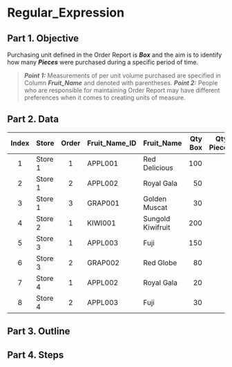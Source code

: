 # Regular_Expression
## Part 1. Objective
Purchasing unit defined in the Order Report is ***Box*** and the aim is to identify how many ***Pieces*** were purchased during a specific period of time.
> **_Point 1:_** Measurements of per unit volume purchased are specified in Column ***Fruit_Name*** and denoted with parentheses.
> **_Point 2:_** People who are responsible for maintaining Order Report may have different preferences when it comes to creating units of measure. 

## Part 2. Data
| Index  | Store   | Order | Fruit_Name_ID | Fruit_Name         | Qty<br>Box | Qty<br>Piece |  
| :---:  | ---     | :---: | ---           | ---                | ---:       | ---:
|      1 | Store 1 |     1 | APPL001       | Red Delicious      |  100       | 
|      2 | Store 1 |     2 | APPL002       | Royal Gala         |   50       |  
|      3 | Store 1 |     3 | GRAP001       | Golden Muscat      |   30       |  
|      4 | Store 2 |     1 | KIWI001       | Sungold Kiwifruit  |  200       |  
|      5 | Store 3 |     1 | APPL003       | Fuji               |  150       | 
|      6 | Store 3 |     2 | GRAP002       | Red Globe          |   80       |  
|      7 | Store 4 |     1 | APPL002       | Royal Gala         |   20       |  
|      8 | Store 4 |     2 | APPL003       | Fuji               |   30       | 
## Part 3. Outline
## Part 4. Steps
